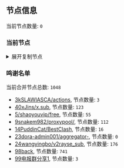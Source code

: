 
## 节点信息
当前节点数量: `0`
### 当前节点
<details>
  <summary>展开复制节点</summary>

    

</details>

### 鸣谢名单
当前合并节点总数: `1048`
- [3kSLAWIASCA/actions](https://github.com/kSLAWIASCA/actions), 节点数量: `3`
- [40xJins/x.sub](https://github.com/0xJins/x.sub), 节点数量: `123`
- [5/shaoyouvip/free](https://github.com/shaoyouvip/free), 节点数量: `55`
- [9snakem982/proxypool/](https://github.com/snakem982/proxypool/), 节点数量: `112`
- [14PuddinCat/BestClash](https://github.com/PuddinCat/BestClash), 节点数量: `16`
- [23dora-admin001/aggregator-](https://github.com/dora-admin001/aggregator-), 节点数量: `0`
- [24wangyingbo/v2rayse_sub](https://github.com/wangyingbo/v2rayse_sub), 节点数量: `176`
- [98back](https://github.com/firefoxmmx2/v2rayshare_subcription), 节点数量: `741`
- [99电报群分享1](https://github.com/cdddbc/getAirport), 节点数量: `3`


